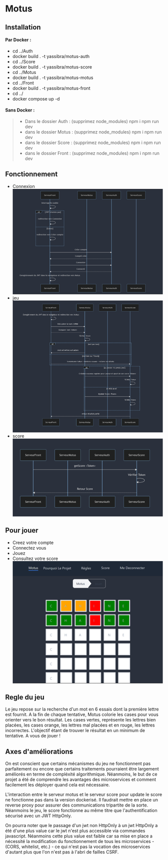 # Motus 
## Installation 
#### Par Docker :
 - cd ../Auth
 - docker build . -t yassibra/motus-auth
 - cd ../Score
 - docker build . -t yassibra/motus-score
 - cd ../Motus
 - docker build . -t yassibra/motus-motus
 - cd ../Front
 - docker build . -t yassibra/motus-front
 - cd ../
 - docker compose up -d


#### Sans Docker : 
 >- Dans le dossier Auth :
  (supprimez node_modules) npm i npm run dev
 >- dans le dossier Motus : 
  (supprimez node_modules) npm i npm run dev
 >- dans le dossier Score : 
  (supprimez node_modules) npm i npm run dev
 >- dans le dossier Front : 
  (supprimez node_modules) npm i npm run dev
 
## Fonctionnement 
-  Connexion
![Connexion](diag1.png)
- jeu
![](diag2.png)
- score
![](diag3.png)
## Pour jouer
 - Creez votre compte      
 - Connectez vous          
 - Jouez                   
 - Consultez votre score   
![](jeuMotus.png)
## Regle du jeu 
Le jeu repose sur la recherche d'un mot en 6 essais dont la première lettre est fournit. A la fin de chaque tentative, Motus colorie les cases pour vous orienter vers le bon résultat. Les cases vertes, représente les lettres bien placées, les cases orange, les lettres mal placées et en rouge, les lettres incorrectes. L'objectif étant de trouver le résultat en un minimum de tentative. A vous de jouer !

## Axes d'améliorations
On est conscient que certains mécanismes du jeu ne fonctionnent pas parfaitement ou encore que certains traitements pourraient être largement améliorés en terme de compléxité algorithmique. Néanmoins, le but de ce projet a été de comprendre les avantages des microservices et comment facilement les déployer quand cela est nécessaire.

L'interaction entre le serveur motus et le serveur score pour update le score ne fonctionne pas dans la version dockerisé. Il faudrait mettre en place un reverse proxy pour assurer des communications tripartite de la sorte. Néanmoins le jeu, le score fonctionne au même titre que l'authentification sécurisé avec un JWT HttpOnly. 

On pourra noter que le passage d'un jwt non HttpOnly à un jwt HttpOnly a été d'une plus value car le jwt n'est plus accessible via commandes javascript. Néanmoins cette plus value est faible car sa mise en place a nécessité la modification du fonctionnement de tous les microservices -  (CORS, whitelist, etc.) - ce qui n'est pas la vocation des microservices d'autant plus que l'on n'est pas à l'abri de failles CSRF. 
